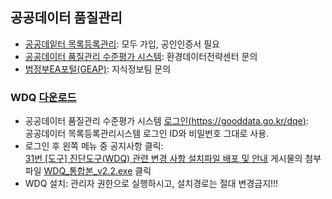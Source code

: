 ## 공공데이터 품질관리
- [공공데잍터 목록등록관리](https://all.data.go.kr/): 모두 가입, 공인인증서 필요
- [공공데이터 품질관리 수준평가 시스템](https://gooddata.go.kr/dqe/): 환경데이터전략센터 문의  
- [범정부EA포털(GEAP)](https://www.geap.go.kr/real/): 지식정보팀 문의  
### WDQ [다운로드](https://gooddata.go.kr/dqe/files/attachments/4344)
- 공공데이터 품질관리 수준평가 시스템 [로그인(https://gooddata.go.kr/dqe)](https://gooddata.go.kr/dqe/account/login):<br/> 공공데이터 목록등록관리시스템 로그인 ID와 비밀번호 그대로 사용.
- 로그인 후 왼쪽 메뉴 중 공지사항 클릭:<br/> [31번 [도구] 진단도구(WDQ) 관련 변경 사항 설치파일 배포 및 안내](https://gooddata.go.kr/dqe/commons/841) 게시물의 첨부파일 [WDQ_통합본_v2.2.exe](https://gooddata.go.kr/dqe/files/attachments/4344) 클릭
- WDQ 설치: 관리자 권한으로 실행하시고, 설치경로는 절대 변경금지!!!
